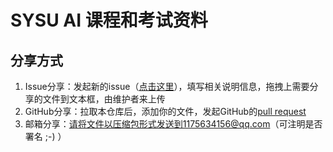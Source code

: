 # SYSU AI 课程和考试资料


## 分享方式
1.  Issue分享：发起新的issue（[点击这里](https://github.com/SueBwj/Open_SYSU_AI/issues/new)），填写相关说明信息，拖拽上需要分享的文件到文本框，由维护者来上传
2.  GitHub分享：拉取本仓库后，添加你的文件，发起GitHub的[pull request](https://github.com/SueBwj/Open_SYSU_AI/pulls)
3.  邮箱分享：请将文件以压缩包形式发送到1175634156@qq.com（可注明是否署名 ;-) ）
